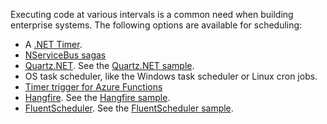 Executing code at various intervals is a common need when building enterprise systems. The following options are available for scheduling:

* A [.NET Timer](https://msdn.microsoft.com/en-us/library/system.threading.timer.aspx).
* [NServiceBus sagas](/nservicebus/sagas/)
* [Quartz.NET](https://www.quartz-scheduler.net/). See the [Quartz.NET sample](/samples/scheduling/quartz/).
* OS task scheduler, like the Windows task scheduler or Linux cron jobs.
* [Timer trigger for Azure Functions](https://learn.microsoft.com/en-us/azure/azure-functions/functions-bindings-timer)
* [Hangfire](https://www.hangfire.io/). See the [Hangfire sample](/samples/scheduling/hangfire/).
* [FluentScheduler](https://github.com/fluentscheduler/FluentScheduler). See the [FluentScheduler sample](/samples/scheduling/fluentscheduler/).

